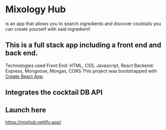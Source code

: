 # Mixology Hub 
is an app that allows you to search ingredients and discover cocktails you can create yourself with said ingredient!
## This is a full stack app including a front end and back end.
Technologies used Front End: HTML, CSS, Javascript, React Backend: Express, Mongoose, Morgan, CORS
This project was bootstrapped with [Create React App](https://github.com/facebook/create-react-app).
## Integrates the cocktail DB API
## Launch here
https://mixhub.netlify.app/
